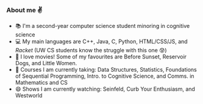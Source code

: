 ### About me :v:
  
- :books: I'm a second-year computer science student minoring in cognitive science  
- :computer: My main languages are C++, Java, C, Python, HTML/CSS/JS, and _Racket_ (UW CS students know the struggle with this one :cold_sweat:)
- :movie_camera: I love movies! Some of my favourites are Before Sunset, Reservoir Dogs, and Little Women.
- 🌱 Courses I am currently taking: Data Structures, Statistics, Foundations of Sequential Programming, Intro. to Cognitive Science, and Comms. in Mathematics and CS  
- 😄 Shows I am currently watching: Seinfeld, Curb Your Enthusiasm, and Westworld
<!--
**tiffxnychiu/tiffxnychiu** is a ✨ _special_ ✨ repository because its `README.md` (this file) appears on your GitHub profile.

Here are some ideas to get you started:

- 🔭 I’m currently working on ...
- 🌱 I’m currently learning ...
- 👯 I’m looking to collaborate on ...
- 🤔 I’m looking for help with ...
- 💬 Ask me about ...
- 📫 How to reach me: ...
- 😄 Pronouns: ...
- ⚡ Fun fact: ...
-->
